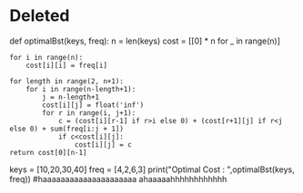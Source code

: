 # Deleted

def optimalBst(keys, freq):
    n = len(keys)
    cost = [[0] * n for _ in range(n)]

    for i in range(n):
        cost[i][i] = freq[i]

    for length in range(2, n+1):
        for i in range(n-length+1):
            j = n-length+1
            cost[i][j] = float('inf')
            for r in range(i, j+1):
                c = (cost[i][r-1] if r>i else 0) + (cost[r+1][j] if r<j else 0) + sum(freq[i:j + 1])
                if c<cost[i][j]:
                    cost[i][j] = c
    return cost[0][n-1]

keys = [10,20,30,40]
freq = [4,2,6,3]
print("Optimal Cost : ",optimalBst(keys, freq))
#haaaaaaaaaaaaaaaaaaaaa ahaaaaahhhhhhhhhhhh

